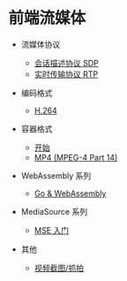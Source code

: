 # 前端流媒体

- 流媒体协议
  - [会话描述协议 SDP](https://github.com/shushushv/Front-End-Media/tree/master/protocols/SDP)
  - [实时传输协议 RTP](https://github.com/shushushv/Front-End-Media/tree/master/protocols/RTP)

- 编码格式
  - [H.264](https://github.com/shushushv/Front-End-Media/tree/master/codecs/H.264)

- 容器格式
  - [开始](https://github.com/shushushv/Front-End-Media/tree/master/container)
  - [MP4 (MPEG-4 Part 14)](https://github.com/shushushv/Front-End-Media/tree/master/container/MP4)

- WebAssembly 系列
  - [Go & WebAssembly](https://github.com/shushushv/Front-End-Media/tree/master/WebAssembly/go-wasm)

- MediaSource 系列
  - [MSE 入门](https://github.com/shushushv/Front-End-Media/tree/master/MSE/Introduction)

- 其他
  - [视频截图/抓拍](https://github.com/shushushv/Front-End-Media/tree/master/extra/ImageCapture)
